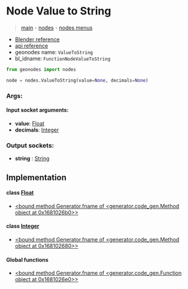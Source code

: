# Node Value to String

> [main](../structure.md) - [nodes](nodes.md) - [nodes menus](nodes_menus.md)

- [Blender reference](https://docs.blender.org/manual/en/latest/modeling/geometry_nodes/text/value_to_string.html)
- [api reference](https://docs.blender.org/api/current/bpy.types.FunctionNodeValueToString.html)
- geonodes name: `ValueToString`
- bl_idname: `FunctionNodeValueToString`

```python
from geonodes import nodes

node = nodes.ValueToString(value=None, decimals=None)
```

### Args:

#### Input socket arguments:

- **value**: [Float](Float.md)
- **decimals**: [Integer](Integer.md)

### Output sockets:

- **string** : [String](String.md)

## Implementation

#### class [Float](Float.md)

 - [<bound method Generator.fname of <generator.code_gen.Method object at 0x1681026b0>>](Float.md#to_string)
#### class [Integer](Integer.md)

 - [<bound method Generator.fname of <generator.code_gen.Method object at 0x168102680>>](Integer.md#to_string)
#### Global functions

 - [<bound method Generator.fname of <generator.code_gen.Function object at 0x1681026e0>>](function.md#value_to_string)
